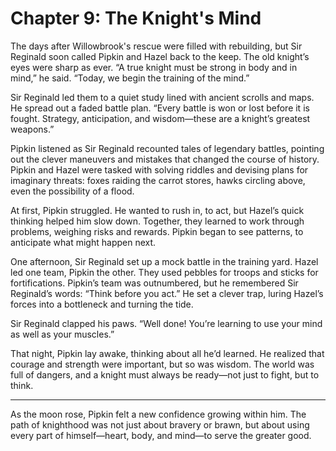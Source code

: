 # Chapter 9: The Knight's Mind

The days after Willowbrook's rescue were filled with rebuilding, but Sir Reginald soon called Pipkin and Hazel back to the keep. The old knight’s eyes were sharp as ever. “A true knight must be strong in body and in mind,” he said. “Today, we begin the training of the mind.”

Sir Reginald led them to a quiet study lined with ancient scrolls and maps. He spread out a faded battle plan. “Every battle is won or lost before it is fought. Strategy, anticipation, and wisdom—these are a knight’s greatest weapons.”

Pipkin listened as Sir Reginald recounted tales of legendary battles, pointing out the clever maneuvers and mistakes that changed the course of history. Pipkin and Hazel were tasked with solving riddles and devising plans for imaginary threats: foxes raiding the carrot stores, hawks circling above, even the possibility of a flood.

At first, Pipkin struggled. He wanted to rush in, to act, but Hazel’s quick thinking helped him slow down. Together, they learned to work through problems, weighing risks and rewards. Pipkin began to see patterns, to anticipate what might happen next.

One afternoon, Sir Reginald set up a mock battle in the training yard. Hazel led one team, Pipkin the other. They used pebbles for troops and sticks for fortifications. Pipkin’s team was outnumbered, but he remembered Sir Reginald’s words: “Think before you act.” He set a clever trap, luring Hazel’s forces into a bottleneck and turning the tide.

Sir Reginald clapped his paws. “Well done! You’re learning to use your mind as well as your muscles.”

That night, Pipkin lay awake, thinking about all he’d learned. He realized that courage and strength were important, but so was wisdom. The world was full of dangers, and a knight must always be ready—not just to fight, but to think.

---

As the moon rose, Pipkin felt a new confidence growing within him. The path of knighthood was not just about bravery or brawn, but about using every part of himself—heart, body, and mind—to serve the greater good.
